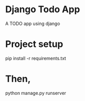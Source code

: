 # Django Todo App
A TODO app using django

# Project setup
pip install -r requirements.txt

# Then,
python manage.py runserver
